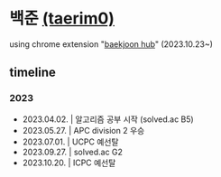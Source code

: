 # 백준 [(taerim0)](https://www.acmicpc.net/user/taerim0)

using chrome extension "[baekjoon hub](https://github.com/BaekjoonHub/BaekjoonHub)" (2023.10.23~)

## timeline
### 2023
- 2023.04.02. | 알고리즘 공부 시작 (solved.ac B5)
- 2023.05.27. | APC division 2 우승
- 2023.07.01. | UCPC 예선탈
- 2023.09.27. | solved.ac G2
- 2023.10.20. | ICPC 예선탈
